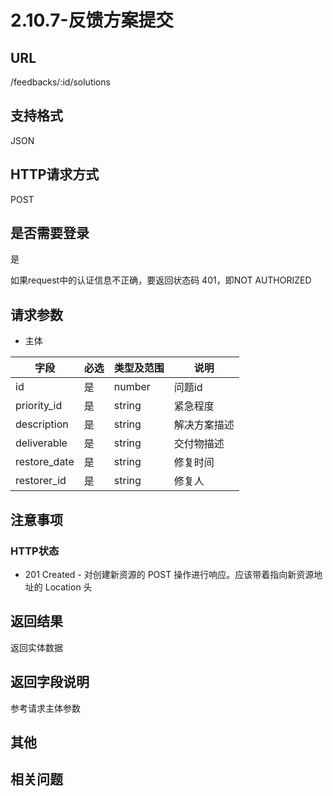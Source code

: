 # 2.10.7-反馈方案提交

## URL

/feedbacks/:id/solutions

## 支持格式

JSON

## HTTP请求方式

POST

## 是否需要登录

是

如果request中的认证信息不正确，要返回状态码 401，即NOT AUTHORIZED

## 请求参数

- 主体

字段 | 必选 | 类型及范围 | 说明
----|------|----------|-------------
id                  |   是   | number      | 问题id
priority_id         |   是   | string    | 紧急程度
description         |   是   | string    | 解决方案描述
deliverable         |   是   | string    | 交付物描述
restore_date        |   是   | string    | 修复时间
restorer_id         |   是   | string    | 修复人

## 注意事项

### HTTP状态

- 201 Created - 对创建新资源的 POST 操作进行响应。应该带着指向新资源地址的 Location 头

## 返回结果

返回实体数据

## 返回字段说明

参考请求主体参数

## 其他

## 相关问题

